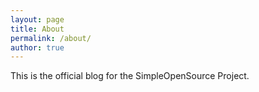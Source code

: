 ```yaml
---
layout: page
title: About
permalink: /about/
author: true
---
```


This is the official blog for the SimpleOpenSource Project.
